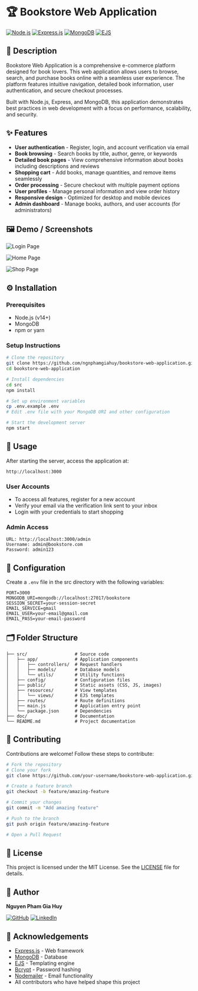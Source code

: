 # 🏆 Bookstore Web Application

[![Node.js](https://img.shields.io/badge/Node.js-43853D?style=for-the-badge&logo=node.js&logoColor=white)](https://nodejs.org/)
[![Express.js](https://img.shields.io/badge/Express.js-404D59?style=for-the-badge&logo=express&logoColor=white)](https://expressjs.com/)
[![MongoDB](https://img.shields.io/badge/MongoDB-4EA94B?style=for-the-badge&logo=mongodb&logoColor=white)](https://www.mongodb.com/)
[![EJS](https://img.shields.io/badge/EJS-B4CA65?style=for-the-badge&logo=ejs&logoColor=white)](https://ejs.co/)

## 📝 Description

Bookstore Web Application is a comprehensive e-commerce platform designed for book lovers. This web application allows users to browse, search, and purchase books online with a seamless user experience. The platform features intuitive navigation, detailed book information, user authentication, and secure checkout processes.

Built with Node.js, Express, and MongoDB, this application demonstrates best practices in web development with a focus on performance, scalability, and security.

## ✨ Features

- **User authentication** - Register, login, and account verification via email
- **Book browsing** - Search books by title, author, genre, or keywords
- **Detailed book pages** - View comprehensive information about books including descriptions and reviews
- **Shopping cart** - Add books, manage quantities, and remove items seamlessly
- **Order processing** - Secure checkout with multiple payment options
- **User profiles** - Manage personal information and view order history
- **Responsive design** - Optimized for desktop and mobile devices
- **Admin dashboard** - Manage books, authors, and user accounts (for administrators)

## 🖼️ Demo / Screenshots

![Login Page](https://github.com/HinhNhuLaHuy/Online-Bookstore-Project/assets/84061230/68d2e8c1-a7eb-47ea-9efd-c013c62f266c)

![Home Page](https://github.com/HinhNhuLaHuy/Online-Bookstore-Project/assets/84061230/c06a47aa-c5a0-4024-9bc2-100cdb06e5cd)

![Shop Page](https://github.com/HinhNhuLaHuy/Online-Bookstore-Project/assets/84061230/2f0f2781-66b5-417f-ab49-9bbbf777cc28)

## ⚙️ Installation

### Prerequisites

- Node.js (v14+)
- MongoDB
- npm or yarn

### Setup Instructions

```bash
# Clone the repository
git clone https://github.com/ngnphamgiahuy/bookstore-web-application.git
cd bookstore-web-application

# Install dependencies
cd src
npm install

# Set up environment variables
cp .env.example .env
# Edit .env file with your MongoDB URI and other configuration

# Start the development server
npm start
```

## 🚀 Usage

After starting the server, access the application at:

```
http://localhost:3000
```

### User Accounts

- To access all features, register for a new account
- Verify your email via the verification link sent to your inbox
- Login with your credentials to start shopping

### Admin Access

```
URL: http://localhost:3000/admin
Username: admin@bookstore.com
Password: admin123
```

## 🔧 Configuration

Create a `.env` file in the src directory with the following variables:

```env
PORT=3000
MONGODB_URI=mongodb://localhost:27017/bookstore
SESSION_SECRET=your-session-secret
EMAIL_SERVICE=gmail
EMAIL_USER=your-email@gmail.com
EMAIL_PASS=your-email-password
```

## 🗂️ Folder Structure

```
├── src/                  # Source code
│   ├── app/              # Application components
│   │   ├── controllers/  # Request handlers
│   │   ├── models/       # Database models
│   │   └── utils/        # Utility functions
│   ├── config/           # Configuration files
│   ├── public/           # Static assets (CSS, JS, images)
│   ├── resources/        # View templates
│   │   └── views/        # EJS templates
│   ├── routes/           # Route definitions
│   ├── main.js           # Application entry point
│   └── package.json      # Dependencies
├── doc/                  # Documentation
└── README.md             # Project documentation
```

## 🤝 Contributing

Contributions are welcome! Follow these steps to contribute:

```bash
# Fork the repository
# Clone your fork
git clone https://github.com/your-username/bookstore-web-application.git

# Create a feature branch
git checkout -b feature/amazing-feature

# Commit your changes
git commit -m "Add amazing feature"

# Push to the branch
git push origin feature/amazing-feature

# Open a Pull Request
```

## 📄 License

This project is licensed under the MIT License. See the [LICENSE](./LICENSE) file for details.

## 👤 Author

**Nguyen Pham Gia Huy**

[![GitHub](https://img.shields.io/badge/GitHub-100000?style=for-the-badge&logo=github&logoColor=white)](https://github.com/NgnPhamGiaHuy)
[![LinkedIn](https://img.shields.io/badge/LinkedIn-0077B5?style=for-the-badge&logo=linkedin&logoColor=white)](https://linkedin.com/in/nguyenphamgiahuy)

## 🙏 Acknowledgements

- [Express.js](https://expressjs.com/) - Web framework
- [MongoDB](https://www.mongodb.com/) - Database
- [EJS](https://ejs.co/) - Templating engine
- [Bcrypt](https://www.npmjs.com/package/bcrypt) - Password hashing
- [Nodemailer](https://nodemailer.com/) - Email functionality
- All contributors who have helped shape this project

